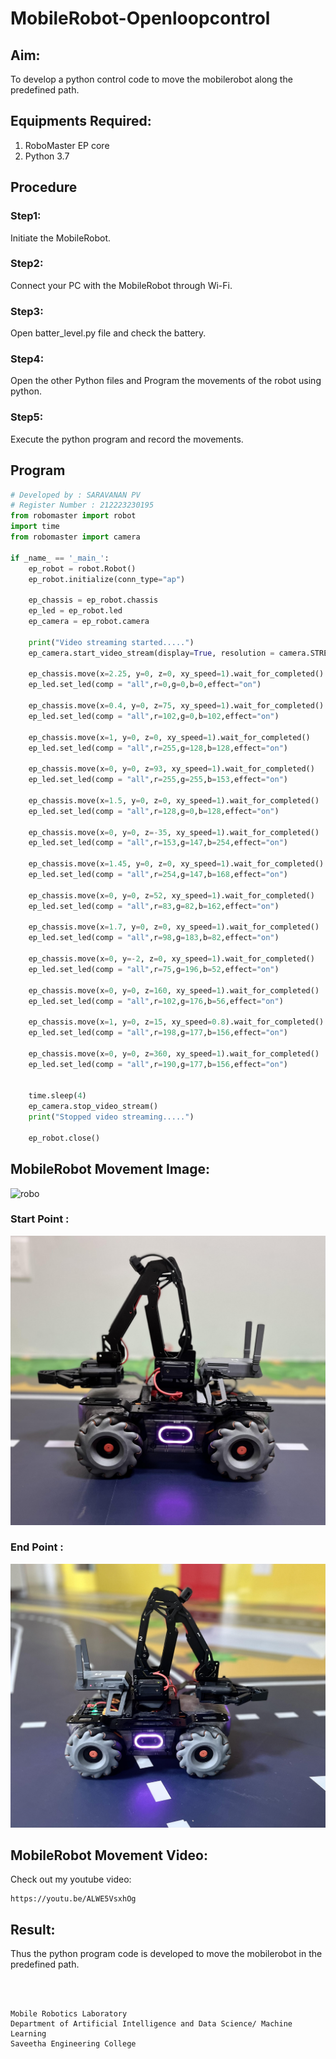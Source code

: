 # MobileRobot-Openloopcontrol

## Aim:

To develop a python control code to move the mobilerobot along the predefined path.

## Equipments Required:

1. RoboMaster EP core
2. Python 3.7

## Procedure

### Step1:

Initiate the MobileRobot.

### Step2:

Connect your PC with the MobileRobot through Wi-Fi.

### Step3:

Open batter_level.py file and check the battery.

### Step4:

Open the other Python files and Program the movements of the robot using python.

### Step5:

Execute the python program and record the movements.

## Program

```python
# Developed by : SARAVANAN PV
# Register Number : 212223230195
from robomaster import robot
import time
from robomaster import camera

if _name_ == '_main_':
    ep_robot = robot.Robot()
    ep_robot.initialize(conn_type="ap")

    ep_chassis = ep_robot.chassis
    ep_led = ep_robot.led
    ep_camera = ep_robot.camera

    print("Video streaming started.....")
    ep_camera.start_video_stream(display=True, resolution = camera.STREAM_720P)

    ep_chassis.move(x=2.25, y=0, z=0, xy_speed=1).wait_for_completed()
    ep_led.set_led(comp = "all",r=0,g=0,b=0,effect="on")

    ep_chassis.move(x=0.4, y=0, z=75, xy_speed=1).wait_for_completed()
    ep_led.set_led(comp = "all",r=102,g=0,b=102,effect="on")

    ep_chassis.move(x=1, y=0, z=0, xy_speed=1).wait_for_completed()
    ep_led.set_led(comp = "all",r=255,g=128,b=128,effect="on")

    ep_chassis.move(x=0, y=0, z=93, xy_speed=1).wait_for_completed()
    ep_led.set_led(comp = "all",r=255,g=255,b=153,effect="on")

    ep_chassis.move(x=1.5, y=0, z=0, xy_speed=1).wait_for_completed()
    ep_led.set_led(comp = "all",r=128,g=0,b=128,effect="on")

    ep_chassis.move(x=0, y=0, z=-35, xy_speed=1).wait_for_completed()
    ep_led.set_led(comp = "all",r=153,g=147,b=254,effect="on")

    ep_chassis.move(x=1.45, y=0, z=0, xy_speed=1).wait_for_completed()
    ep_led.set_led(comp = "all",r=254,g=147,b=168,effect="on")

    ep_chassis.move(x=0, y=0, z=52, xy_speed=1).wait_for_completed()
    ep_led.set_led(comp = "all",r=83,g=82,b=162,effect="on")

    ep_chassis.move(x=1.7, y=0, z=0, xy_speed=1).wait_for_completed()
    ep_led.set_led(comp = "all",r=98,g=183,b=82,effect="on")

    ep_chassis.move(x=0, y=-2, z=0, xy_speed=1).wait_for_completed()
    ep_led.set_led(comp = "all",r=75,g=196,b=52,effect="on")

    ep_chassis.move(x=0, y=0, z=160, xy_speed=1).wait_for_completed()
    ep_led.set_led(comp = "all",r=102,g=176,b=56,effect="on")

    ep_chassis.move(x=1, y=0, z=15, xy_speed=0.8).wait_for_completed()
    ep_led.set_led(comp = "all",r=198,g=177,b=156,effect="on")

    ep_chassis.move(x=0, y=0, z=360, xy_speed=1).wait_for_completed()
    ep_led.set_led(comp = "all",r=190,g=177,b=156,effect="on")


    time.sleep(4)
    ep_camera.stop_video_stream()
    print("Stopped video streaming.....")

    ep_robot.close()
```

## MobileRobot Movement Image:

![robo](./img/robomaster.png)

### Start Point :

![start point](./img/start.png)

### End Point :

![end point](./img/end.png)

## MobileRobot Movement Video:

Check out my youtube video:

    https://youtu.be/ALWE5VsxhOg

## Result:

Thus the python program code is developed to move the mobilerobot in the predefined path.

<br/>
<br/>

```
Mobile Robotics Laboratory
Department of Artificial Intelligence and Data Science/ Machine Learning
Saveetha Engineering College
```
